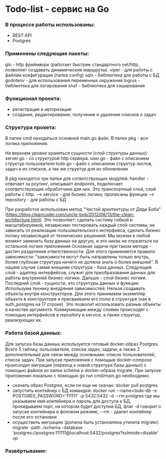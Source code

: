 # Todo-list - сервис на Go

### В процессе работы использованы:

- REST API
- Postgres

### Применены следующие пакеты:

gin - http фреймворк (работает быстрее стандартного net/http, позволяет создавать динамические маршруты).
viper - для работы с файлам конфигурации (папка config)
sqlx - библиотека для работы с БД
godotenv - для использования переменных окружения
logrus - библиотека для логирования
sha1 - библиотека для хэширования

### Функционал проекта:

- регистрация и авторизация
- создание, редактирование, получение и удаление списков и задач

### Структура прокета:

В папке cmd находиться основной main.go файл.
В папке pkg - вся логика приложения.

На верхнем уровне храняться сущности (слой структуры данных):
server.go - со структурой http сервера.
user.go - файл с описанием структур пользователя
todo.go - файл с описанием структур листов, задач и их списков, а так же структур для их обновления

В pkg находятся три папки для сответствующих модулей:
handler - отвечает за роутинг, описывает endpoints, подключает соответствующие обработчики для них. Это транспортный слой, слой работы с http.
-->
service - для бизнес логики, прописаны функции
-->
repository - для работы с БД

При разработке использован метод "Чистой архитектуры от Дяди Боба" (https://blog.cleancoder.com/uncle-bob/2012/08/13/the-clean-architecture.html). Это позволяет: сделать систему гибкой и масштабируемой, независимо тестировать каждый слой системы, не зависить от реализации пользовательского интерфейса, сделать бизнес логику независящей от технических решенией.
Мы можем в любой момент заменить базу данных на другую, и это никак не отразиться на остальной логике приложения
Основная задачи при таком методе - достич разделения ответственности. Для этого применяется правило зависимости: "зависимости могут быть направлены только внутрь, более глубокая структура ничего не должна знать о более внешней".
В нашем случае самая внешняя структура - база данных. Следующий слой - адаптер интерфейсов, служит для преобразования данных для работы внутренней бизнес-логики. Дальше - слой бизнес логики. Последний слой - сущности, это структуры данных и функции.
Используем технику внедрения зависимостей.
Нельзя создавать объекты внутри конструкторов. Для этого принимаем экземпляр объекта в конструкторе и присваиваем его полю в структуре (как в auth_postgres на 17 строке). Это позволит использовать разные объекты в качестве аргумента.
Коммуникации между слоями происходят с помощью интерфейсов в repository и service, а также структур, реализующих их.

### Работа базой данных:

Для запуска базы данных используется готовый docker-образ Postgres.
Всего 5 таблиц: пользователи, списки задач, задачи, а также 2 дополнительные для связи между основными: список пользователей, список задач.
При запуске приложения с помощью docker-compose происходит миграция (переход к новой структуре базы данных) с помощью файлов из папки schema и docker-образа migrate.
При запуске приложения локально с помощью go run cmd/main.go необходимо:

- скачать образ Postgres, если он еще не скачан:
  docker pull postgres
- запустить контейнер с БД командой:
  docker run --name=todo-db -e POSTGRES_PASSWORD='111111' -p 5432:5432 -d --rm postgres
  где мы указываем имя контейнера и пароль для доступа к БД, прокидываем порт, на котором будет доступна БД, флаг -d говорит о запуске контейнера в фоновом режиме, --rm - удалит контейнер после его остановки
- осуществить миграцию (должна быть установлена утилита migrate):
  migrate -path ./schema -database 'postgres://postgres:111111@localhost:5432/postgres?sslmode=disable' up

### Развёртывание:
